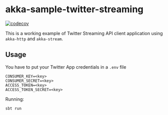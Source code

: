 # akka-sample-twitter-streaming

[![codecov](https://codecov.io/gh/andreionut/akka-sample-twitter-streaming/branch/master/graph/badge.svg)](https://codecov.io/gh/andreionut/akka-sample-twitter-streaming)

This is a working example of Twitter Streaming API client application using `akka-http` and `akka-stream`.

## Usage

You have to put your Twitter App credentials in a `.env` file

```
CONSUMER_KEY=<key>
CONSUMER_SECRET=<key>
ACCESS_TOKEN=<key>
ACCESS_TOKEN_SECRET=<key>
```

Running:

```sbt run```
